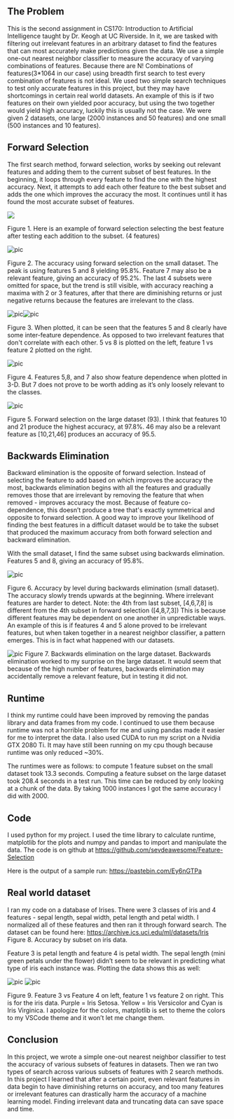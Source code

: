## The Problem
This is the second assignment in CS170: Introduction to Artificial Intelligence taught by Dr. Keogh at UC Riverside. In it, we are tasked with filtering out irrelevant features in an arbitrary dataset to find the features that can most accurately make predictions given the data. We use a simple one-out nearest neighbor classifier to measure the accuracy of varying combinations of features. Because there are N! Combinations of features(3*1064 in our case) using breadth first search to test every combination of features is not ideal. We used two simple search techniques to test only accurate features in this project, but they may have shortcomings in certain real world datasets. An example of this is if two features on their own yielded poor accuracy, but using the two together would yield high accuracy, luckily this is usually not the case. We were given 2 datasets, one large (2000 instances and 50 features) and one small (500 instances and 10 features). 

## Forward Selection
The first search method, forward selection, works by seeking out relevant features and adding them to the current subset of best features. In the beginning, it loops through every feature to find the one with the highest accuracy. Next, it attempts to add each other feature to the best subset and adds the one which improves the accuracy the most. It continues until it has found the most accurate subset of features. 

![](img/image222.png)

Figure 1. Here is an example of forward selection selecting the best feature after testing each addition to the subset. (4 features) 



![pic](img/image6.png)

Figure 2. The accuracy using forward selection on the small dataset. The peak is using features 5 and 8 yielding 95.8%. Feature 7 may also be a relevant feature, giving an accuracy of 95.2%. The last 4 subsets were omitted for space, but the trend is still visible, with accuracy reaching a maxima with 2 or 3 features, after that there are diminishing returns or just negative returns because the features are irrelevant to the class. 

![pic](img/image2.png)![pic](img/image8.png)

Figure 3. When plotted, it can be seen that the features 5 and 8 clearly have some inter-feature dependence. As opposed to two irrelevant features that don't correlate with each other. 5 vs 8 is plotted on the left, feature 1 vs feature 2 plotted on the right. 





![pic](img/image3.png)

Figure 4. Features 5,8, and 7 also show feature dependence when plotted in 3-D. But 7 does not prove to be worth adding as it’s only loosely relevant to the classes. 





![pic](img/image5.png)

Figure 5. Forward selection on the large dataset (93). I think that features 10 and 21 produce the highest accuracy, at 97.8%. 46 may also be a relevant feature as [10,21,46] produces an accuracy of 95.5. 




## Backwards Elimination
Backward elimination is the opposite of forward selection. Instead of selecting the feature to add based on which improves the accuracy the most, backwards elimination begins with all the features and gradually removes those that are irrelevant by removing the feature that when removed - improves accuracy the most. Because of feature co-dependence, this doesn’t produce a tree that's exactly symmetrical and opposite to forward selection. A good way to improve your likelihood of finding the best features in a difficult dataset would be to take the subset that produced the maximum accuracy from both forward selection and backward elimination. 

With the small dataset, I find the same subset using backwards elimination. Features 5 and 8, giving an accuracy of 95.8%. 

![pic](img/image7.png)

Figure 6. Accuracy by level during backwards elimination (small dataset). The accuracy slowly trends upwards at the beginning. Where irrelevant features are harder to detect. Note: the 4th from last subset, [4,6,7,8] is different from the 4th subset in forward selection ([4,8,7,3]) This is because different features may be dependent on one another in unpredictable ways. An example of this is if features 4 and 5 alone proved to be irrelevant features, but when taken together in a nearest neighbor classifier, a pattern emerges. This is in fact what happened with our datasets.


![pic](img/image4.png)
Figure 7. Backwards elimination on the large dataset. Backwards elimination worked to my surprise on the large dataset. It would seem that because of the high number of features, backwards elimination may accidentally remove a relevant feature, but in testing it did not. 

## Runtime
I think my runtime could have been improved by removing the pandas library and data frames from my code. I continued to use them because runtime was not a horrible problem for me and using pandas made it easier for me to interpret the data. I also used CUDA to run my script on a Nvidia GTX 2080 Ti. It may have still been running on my cpu though because runtime was only reduced ~30%. 

The runtimes were as follows: to compute 1 feature subset on the small dataset took 13.3 seconds. Computing a feature subset on the large dataset took 208.4 seconds in a test run. This time can be reduced by only looking at a chunk of the data. By taking 1000 instances I got the same accuracy I did with 2000. 


## Code
I used python for my project. I used the time library to calculate runtime, matplotlib for the plots and numpy and pandas to import and manipulate the data. The code is on github at https://github.com/sevdeawesome/Feature-Selection

Here is the output of a sample run: https://pastebin.com/Ey6nGTPa

## Real world dataset
I ran my code on a database of Irises. There were 3 classes of iris and 4 features - sepal length, sepal width, petal length and petal width. I normalized all of these features and then ran it through forward search. The dataset can be found here: https://archive.ics.uci.edu/ml/datasets/Iris
Figure 8. Accuracy by subset on iris data. 

Feature 3 is petal length and feature 4 is petal width. The sepal length (mini green petals under the flower) didn’t seem to be relevant in predicting what type of iris each instance was. Plotting the data shows this as well:

![pic](img/image9.png) ![pic](img/image12.png)

Figure 9. Feature 3 vs Feature 4 on left, feature 1 vs feature 2 on right. This is for the iris data. Purple = Iris Setosa. Yellow = Iris Versicolor and Cyan is Iris Virginica. I apologize for the colors, matplotlib is set to theme the colors to my VSCode theme and it won’t let me change them. 

## Conclusion
In this project, we wrote a simple one-out nearest neighbor classifier to test the accuracy of various subsets of features in datasets. Then we ran two types of search across various subsets of features with 2 search methods. In this project I learned that after a certain point, even relevant features in data begin to have diminishing returns on accuracy, and too many features or irrelevant features can drastically harm the accuracy of a machine learning model. Finding irrelevant data and truncating data can save space and time. 



